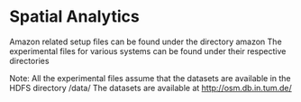 # Spatial Analytics
Amazon related setup files can be found under the directory amazon
The experimental files for various systems can be found under their respective directories

Note: All the experimental files assume that the datasets are available in the HDFS directory /data/
The datasets are available at http://osm.db.in.tum.de/
